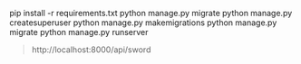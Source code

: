 pip install -r requirements.txt
python manage.py migrate
python manage.py createsuperuser
python manage.py makemigrations
python manage.py migrate
python manage.py runserver
> http://localhost:8000/api/sword
